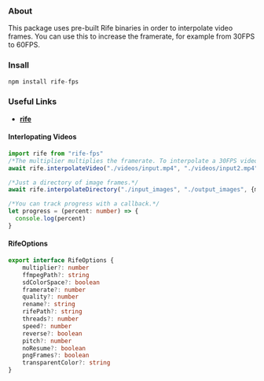 ### About
This package uses pre-built Rife binaries in order to interpolate video frames. You can use this to increase the framerate, 
for example from 30FPS to 60FPS.

### Insall
```ts
npm install rife-fps
```

### Useful Links
- [**rife**](https://github.com/megvii-research/ECCV2022-RIFE)

#### Interlopating Videos
```ts
import rife from "rife-fps"
/*The multiplier multiplies the framerate. To interpolate a 30FPS video into 60FPS set it to 2.*/
await rife.interpolateVideo("./videos/input.mp4", "./videos/input2.mp4", {multiplier: 2}, progress)

/*Just a directory of image frames.*/
await rife.interpolateDirectory("./input_images", "./output_images", {multiplier: 2}, progress)

/*You can track progress with a callback.*/
let progress = (percent: number) => {
  console.log(percent)
}
```

#### RifeOptions
```ts
export interface RifeOptions {
    multiplier?: number
    ffmpegPath?: string
    sdColorSpace?: boolean
    framerate?: number
    quality?: number
    rename?: string
    rifePath?: string
    threads?: number
    speed?: number
    reverse?: boolean
    pitch?: number
    noResume?: boolean
    pngFrames?: boolean
    transparentColor?: string
}
```
